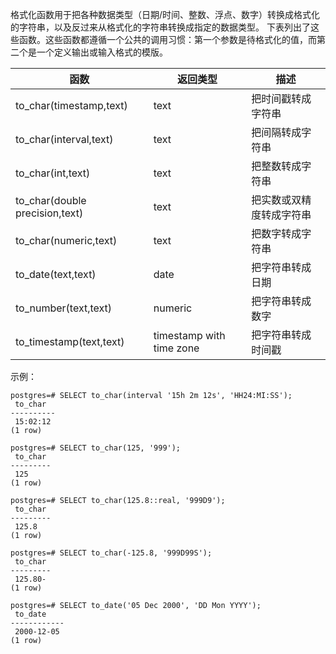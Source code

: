 
格式化函数用于把各种数据类型（日期/时间、整数、浮点、数字）转换成格式化的字符串，以及反过来从格式化的字符串转换成指定的数据类型。
下表列出了这些函数。这些函数都遵循一个公共的调用习惯：第一个参数是待格式化的值，而第二个是一个定义输出或输入格式的模版。

| **函数**                        | **返回类型**              | **描述**                 |
| ------------------------------- | ------------------------- | ------------------------ |
| to_char(timestamp,text)         | text                      | 把时间戳转成字符串       |
| to_char(interval,text)          | text                      | 把间隔转成字符串         |
| to_char(int,text)               | text                      | 把整数转成字符串         |
| to_char(double  precision,text) | text                      | 把实数或双精度转成字符串 |
| to_char(numeric,text)           | text                      | 把数字转成字符串         |
| to_date(text,text)              | date                      | 把字符串转成日期         |
| to_number(text,text)            | numeric                   | 把字符串转成数字         |
| to_timestamp(text,text)         | timestamp  with time zone | 把字符串转成时间戳       |

示例：
```
postgres=# SELECT to_char(interval '15h 2m 12s', 'HH24:MI:SS');
 to_char 
----------
 15:02:12
(1 row)
 
postgres=# SELECT to_char(125, '999');
 to_char 
---------
 125
(1 row)
 
postgres=# SELECT to_char(125.8::real, '999D9');
 to_char 
---------
 125.8
(1 row)
 
postgres=# SELECT to_char(-125.8, '999D99S');
 to_char 
---------
 125.80-
(1 row)
 
postgres=# SELECT to_date('05 Dec 2000', 'DD Mon YYYY');
 to_date 
------------
 2000-12-05
(1 row)
```
